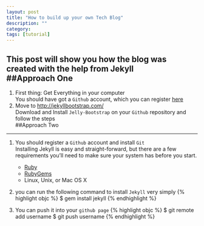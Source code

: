 ```yaml
---
layout: post
title: "How to build up your own Tech Blog"
description: ""
category: 
tags: [tutorial]
---
```


This post will show you how the blog was created with the help from Jekyll   
##Approach One 
----   
  
1. First thing: Get Everything in your computer   
You should have got a `Github` account, which you can register [here](https://github.com/)   
2. Move to <http://jekyllbootstrap.com/>   
Download and Install `Jelly-Bootstrap` on your `Github` repository and follow the steps   
##Approach Two   
----   

1.	You should register a `Github` account and install `Git`   
	Installing Jekyll is easy and straight-forward, but there are a few requirements you’ll need to make sure your system has before you start.

	<ul>
	<li><a href='http://www.ruby-lang.org/en/downloads/'>Ruby</a></li>

	<li><a href='http://rubygems.org/pages/download'>RubyGems</a></li>

	<li>Linux, Unix, or Mac OS X</li>
	</ul>

2.	you can run the following command to install `Jekyll` very simply
	{% highlight objc %}
	$ gem install jekyll
	{% endhighlight %}
3.	You can push it into your `github page`
	{% highlight objc %}
	$ git remote add username
	$ git push username
	{% endhighlight %}







